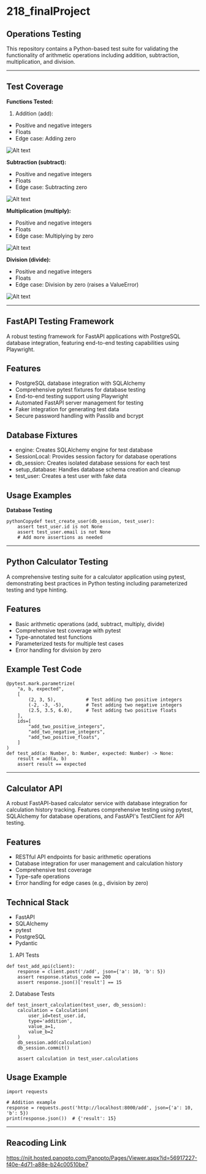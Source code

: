 # 218_finalProject

## Operations Testing 
This repository contains a Python-based test suite for validating the functionality of arithmetic operations including addition, subtraction, multiplication, and division.

--- 
## Test Coverage

**Functions Tested:**
1. Addition (add):
- Positive and negative integers
- Floats
- Edge case: Adding zero

![Alt text](<Screenshot from 2024-12-19 20-49-07.png>)

**Subtraction (subtract):**
- Positive and negative integers
- Floats
- Edge case: Subtracting zero

![Alt text](<Screenshot from 2024-12-19 20-49-15.png>)

**Multiplication (multiply):**
- Positive and negative integers
- Floats
- Edge case: Multiplying by zero

![Alt text](<Screenshot from 2024-12-19 20-49-19.png>)

**Division (divide):**
- Positive and negative integers
- Floats
- Edge case: Division by zero (raises a ValueError)

![Alt text](<Screenshot from 2024-12-19 20-49-29.png>)

--- 

## FastAPI Testing Framework
A robust testing framework for FastAPI applications with PostgreSQL database integration, featuring end-to-end testing capabilities using Playwright.

## Features
- PostgreSQL database integration with SQLAlchemy
- Comprehensive pytest fixtures for database testing
- End-to-end testing support using Playwright
- Automated FastAPI server management for testing
- Faker integration for generating test data
- Secure password handling with Passlib and bcrypt

## Database Fixtures
- engine: Creates SQLAlchemy engine for test database
- SessionLocal: Provides session factory for database operations
- db_session: Creates isolated database sessions for each test
- setup_database: Handles database schema creation and cleanup
- test_user: Creates a test user with fake data

## Usage Examples
**Database Testing**
```
pythonCopydef test_create_user(db_session, test_user):
    assert test_user.id is not None
    assert test_user.email is not None
    # Add more assertions as needed
```
--- 
## Python Calculator Testing
A comprehensive testing suite for a calculator application using pytest, demonstrating best practices in Python testing including parameterized testing and type hinting.

## Features
- Basic arithmetic operations (add, subtract, multiply, divide)
- Comprehensive test coverage with pytest
- Type-annotated test functions
- Parameterized tests for multiple test cases
- Error handling for division by zero

## Example Test Code
```
@pytest.mark.parametrize(
    "a, b, expected",
    [
        (2, 3, 5),           # Test adding two positive integers
        (-2, -3, -5),        # Test adding two negative integers
        (2.5, 3.5, 6.0),     # Test adding two positive floats
    ],
    ids=[
        "add_two_positive_integers",
        "add_two_negative_integers",
        "add_two_positive_floats",
    ]
)
def test_add(a: Number, b: Number, expected: Number) -> None:
    result = add(a, b)
    assert result == expected
```

--- 
## Calculator API
A robust FastAPI-based calculator service with database integration for calculation history tracking. Features comprehensive testing using pytest, SQLAlchemy for database operations, and FastAPI's TestClient for API testing.

## Features
- RESTful API endpoints for basic arithmetic operations
- Database integration for user management and calculation history
- Comprehensive test coverage
- Type-safe operations
- Error handling for edge cases (e.g., division by zero)

## Technical Stack
- FastAPI
- SQLAlchemy
- pytest
- PostgreSQL
- Pydantic

1. API Tests
```
def test_add_api(client):
    response = client.post('/add', json={'a': 10, 'b': 5})
    assert response.status_code == 200
    assert response.json()['result'] == 15
```
2. Database Tests
```
def test_insert_calculation(test_user, db_session):
    calculation = Calculation(
        user_id=test_user.id,
        type='addition',
        value_a=1,
        value_b=2
    )
    db_session.add(calculation)
    db_session.commit()
    
    assert calculation in test_user.calculations
```
## Usage Example 
```
import requests

# Addition example
response = requests.post('http://localhost:8000/add', json={'a': 10, 'b': 5})
print(response.json())  # {'result': 15}
```
---
## Reacoding Link
https://njit.hosted.panopto.com/Panopto/Pages/Viewer.aspx?id=56917227-f40e-4d71-a88e-b24c00510be7
